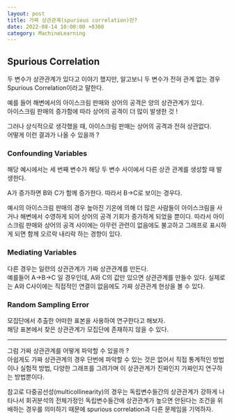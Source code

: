 ```yaml
---
layout: post
title: 가짜 상관관계(spurious correlation)란?
date: 2022-08-14 10:00:00 +0300
category: MachineLearning
---
```

 
## Spurious Correlation
두 변수가 상관관계가 있다고 이야기 했지만, 알고보니 두 변수가 전혀 관계 없는 경우 Spurious Correlation이라고 말한다.  

예를 들어 해변에서의 아이스크림 판매와 상어의 공격은 양의 상관관계가 있다.    
아이스크림 판매의 증가함에 따라 상어의 공격이 더 많이 발생한 것 !  

그러나 상식적으로 생각했을 때, 아이스크림 판매는 상어의 공격과 전혀 상관없다.   
어떻게 이런 결과가 나올 수 있을까 ?

### Confounding Variables   

해당 예시에서는 세 번째 변수가 해당 두 변수 사이에서 다른 상관 관계를 생성할 때 발생한다.  

A가 증가하면 B와 C가 함께 증가한다. 따라서 B->C로 보이는 경우다.

예시의 아이스크림 판매의 경우 높아진 기온에 의해 더 많은 사람들이 아이스크림을 사거나 해변에서 수영하게 되어 상어의 공격 기회가 증가하게 되었을 뿐이다. 따라서 아이스크림 판매와 상어의 공격 사이에는 아무런 관련이 없음에도 불고하고 그래프로 표시하게 되면 함께 오르락 내리락 하는 경향이 있다. 

### Mediating Variables

다른 경우는 일련의 상관관계가 가짜 상관관계를 만든다.  
예를들어 A->B->C 일 경우인데, A와 C의 값만 있으면 상관관계를 만들수 있다. 실제로는 A와 C사이에는 직접적인 연결이 없음에도 가짜 상관관계 현상을 볼 수 있다.

### Random Sampling Error

모집단에서 추출한 어떠한 표본을 사용하여 연구한다고 해보자.  
해당 표본에서 찾은 상관관계가 모집단에 존재하지 않을 수 있다. 

------- 

그럼 가짜 상관관계를 어떻게 파악할 수 있을까 ?   
아쉽게도 가짜 상관관계의 경우 단번에 파악할 수 있는 것은 없어서 직접 통계적인 방법이나 실험적 방법, 다양한 그래프를 그려가며 이 상관관계가 진짜인지 가짜인지 연구하는 방법뿐이다. 

참고로 다중공선성(multicollinearity)의 경우는 독립변수들간의 상관관계가 강하게 나타나서 회귀분석의 전체가정인 독립변수들간에 상관관계가 높으면 안된다는 조건을 위배하는 경우를 의미하기 때문에 spurious correlation과 다른 문제임을 기억하자.